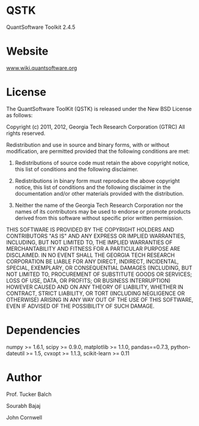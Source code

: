 QSTK
====

QuantSoftware Toolkit 2.4.5

Website
====

www.wiki.quantsoftware.org

License
=====

The QuantSoftware ToolKit (QSTK) is released under the New BSD License as follows:

Copyright (c) 2011, 2012, Georgia Tech Research Corporation (GTRC) All rights reserved.

Redistribution and use in source and binary forms, with or without modification, are permitted provided that the following conditions are met:

 1) Redistributions of source code must retain the above copyright notice, this list of conditions and the following disclaimer. 

 2) Redistributions in binary form must reproduce the above copyright notice, this list of conditions and the following disclaimer
  in the documentation and/or other materials provided with the distribution. 

 3) Neither the name of the Georgia Tech Research Corporation nor the names of its contributors may be used to endorse or promote
  products derived from this software without specific prior written permission. 

THIS SOFTWARE IS PROVIDED BY THE COPYRIGHT HOLDERS AND CONTRIBUTORS "AS IS" AND ANY EXPRESS OR IMPLIED WARRANTIES, INCLUDING,
BUT NOT LIMITED TO, THE IMPLIED WARRANTIES OF MERCHANTABILITY AND FITNESS FOR A PARTICULAR PURPOSE ARE DISCLAIMED. 
IN NO EVENT SHALL THE GEORGIA TECH RESEARCH CORPORATION BE LIABLE FOR ANY DIRECT, INDIRECT, INCIDENTAL, SPECIAL, EXEMPLARY, 
OR CONSEQUENTIAL DAMAGES (INCLUDING, BUT NOT LIMITED TO, PROCUREMENT OF SUBSTITUTE GOODS OR SERVICES; LOSS OF USE, DATA, 
OR PROFITS; OR BUSINESS INTERRUPTION) HOWEVER CAUSED AND ON ANY THEORY OF LIABILITY, WHETHER IN CONTRACT, STRICT LIABILITY, 
OR TORT (INCLUDING NEGLIGENCE OR OTHERWISE) ARISING IN ANY WAY OUT OF THE USE OF THIS SOFTWARE, EVEN IF ADVISED OF THE 
POSSIBILITY OF SUCH DAMAGE. 

Dependencies
====
numpy >= 1.6.1,
scipy >= 0.9.0,
matplotlib >= 1.1.0,
pandas==0.7.3,
python-dateutil >= 1.5,
cvxopt >= 1.1.3,
scikit-learn >= 0.11

Author
====

Prof. Tucker Balch 

Sourabh Bajaj

John Cornwell

